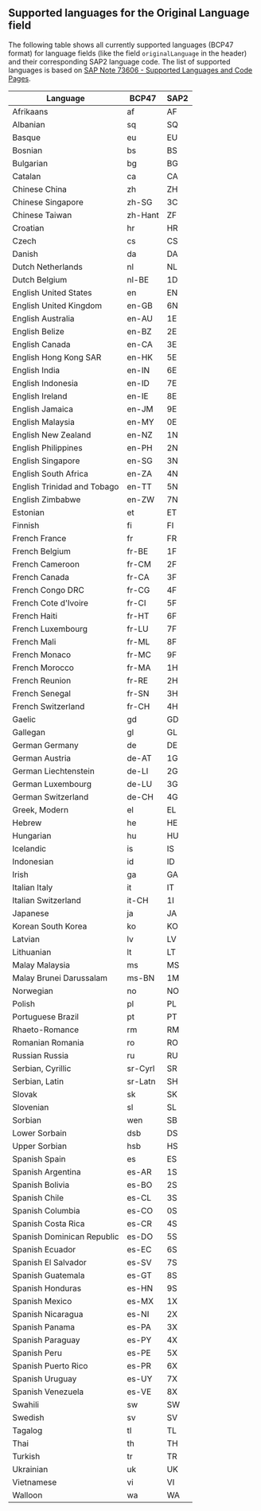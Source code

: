 ## Supported languages for the Original Language field

The following table shows all currently supported languages (BCP47 format) for language fields (like the field `originalLanguage` in the header) and their corresponding SAP2 language code.
The list of supported languages is based on [SAP Note 73606 - Supported Languages and Code Pages](https://launchpad.support.sap.com/#/notes/73606).

| Language                    | BCP47   | SAP2 |
|-----------------------------|---------|------|
| Afrikaans                   | af      | AF   |
| Albanian                    | sq      | SQ   |
| Basque                      | eu      | EU   |
| Bosnian                     | bs      | BS   |
| Bulgarian                   | bg      | BG   |
| Catalan                     | ca      | CA   |
| Chinese China               | zh      | ZH   |
| Chinese Singapore           | zh-SG   | 3C   |
| Chinese Taiwan              | zh-Hant | ZF   |
| Croatian                    | hr      | HR   |
| Czech                       | cs      | CS   |
| Danish                      | da      | DA   |
| Dutch Netherlands           | nl      | NL   |
| Dutch Belgium               | nl-BE   | 1D   |
| English United States       | en      | EN   |
| English United Kingdom      | en-GB   | 6N   |
| English Australia           | en-AU   | 1E   |
| English Belize              | en-BZ   | 2E   |
| English Canada              | en-CA   | 3E   |
| English Hong Kong SAR       | en-HK   | 5E   |
| English India               | en-IN   | 6E   |
| English Indonesia           | en-ID   | 7E   |
| English Ireland             | en-IE   | 8E   |
| English Jamaica             | en-JM   | 9E   |
| English Malaysia            | en-MY   | 0E   |
| English New Zealand         | en-NZ   | 1N   |
| English Philippines         | en-PH   | 2N   |
| English Singapore           | en-SG   | 3N   |
| English South Africa        | en-ZA   | 4N   |
| English Trinidad and Tobago | en-TT   | 5N   |
| English Zimbabwe            | en-ZW   | 7N   |
| Estonian                    | et      | ET   |
| Finnish                     | fi      | FI   |
| French France               | fr      | FR   |
| French Belgium              | fr-BE   | 1F   |
| French Cameroon             | fr-CM   | 2F   |
| French Canada               | fr-CA   | 3F   |
| French Congo DRC            | fr-CG   | 4F   |
| French Cote d'Ivoire        | fr-CI   | 5F   |
| French Haiti                | fr-HT   | 6F   |
| French Luxembourg           | fr-LU   | 7F   |
| French Mali                 | fr-ML   | 8F   |
| French Monaco               | fr-MC   | 9F   |
| French Morocco              | fr-MA   | 1H   |
| French Reunion              | fr-RE   | 2H   |
| French Senegal              | fr-SN   | 3H   |
| French Switzerland          | fr-CH   | 4H   |
| Gaelic                      | gd      | GD   |
| Gallegan                    | gl      | GL   |
| German Germany              | de      | DE   |
| German Austria              | de-AT   | 1G   |
| German Liechtenstein        | de-LI   | 2G   |
| German Luxembourg           | de-LU   | 3G   |
| German Switzerland          | de-CH   | 4G   |
| Greek, Modern               | el      | EL   |
| Hebrew                      | he      | HE   |
| Hungarian                   | hu      | HU   |
| Icelandic                   | is      | IS   |
| Indonesian                  | id      | ID   |
| Irish                       | ga      | GA   |
| Italian Italy               | it      | IT   |
| Italian Switzerland         | it-CH   | 1I   |
| Japanese                    | ja      | JA   |
| Korean South Korea          | ko      | KO   |
| Latvian                     | lv      | LV   |
| Lithuanian                  | lt      | LT   |
| Malay Malaysia              | ms      | MS   |
| Malay Brunei Darussalam     | ms-BN   | 1M   |
| Norwegian                   | no      | NO   |
| Polish                      | pl      | PL   |
| Portuguese Brazil           | pt      | PT   |
| Rhaeto-Romance              | rm      | RM   |
| Romanian Romania            | ro      | RO   |
| Russian Russia              | ru      | RU   |
| Serbian, Cyrillic           | sr-Cyrl | SR   |
| Serbian, Latin              | sr-Latn | SH   |
| Slovak                      | sk      | SK   |
| Slovenian                   | sl      | SL   |
| Sorbian                     | wen     | SB   |
| Lower Sorbain               | dsb     | DS   |
| Upper Sorbian               | hsb     | HS   |
| Spanish Spain               | es      | ES   |
| Spanish Argentina           | es-AR   | 1S   |
| Spanish Bolivia             | es-BO   | 2S   |
| Spanish Chile               | es-CL   | 3S   |
| Spanish Columbia            | es-CO   | 0S   |
| Spanish Costa Rica          | es-CR   | 4S   |
| Spanish Dominican Republic  | es-DO   | 5S   |
| Spanish Ecuador             | es-EC   | 6S   |
| Spanish El Salvador         | es-SV   | 7S   |
| Spanish Guatemala           | es-GT   | 8S   |
| Spanish Honduras            | es-HN   | 9S   |
| Spanish Mexico              | es-MX   | 1X   |
| Spanish Nicaragua           | es-NI   | 2X   |
| Spanish Panama              | es-PA   | 3X   |
| Spanish Paraguay            | es-PY   | 4X   |
| Spanish Peru                | es-PE   | 5X   |
| Spanish Puerto Rico         | es-PR   | 6X   |
| Spanish Uruguay             | es-UY   | 7X   |
| Spanish Venezuela           | es-VE   | 8X   |
| Swahili                     | sw      | SW   |
| Swedish                     | sv      | SV   |
| Tagalog                     | tl      | TL   |
| Thai                        | th      | TH   |
| Turkish                     | tr      | TR   |
| Ukrainian                   | uk      | UK   |
| Vietnamese                  | vi      | VI   |
| Walloon                     | wa      | WA   |
